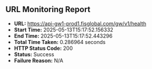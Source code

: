 ## URL Monitoring Report

- **URL:** https://api-gw1-prod1.fisglobal.com/gw/v1/health
- **Start Time:** 2025-05-13T15:17:52.156332
- **End Time:** 2025-05-13T15:17:52.443296
- **Total Time Taken:** 0.286964 seconds
- **HTTP Status Code:** 200
- **Status:** Success
- **Failure Reason:** N/A
